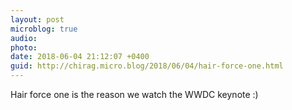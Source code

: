 ```yaml
---
layout: post
microblog: true
audio: 
photo: 
date: 2018-06-04 21:12:07 +0400
guid: http://chirag.micro.blog/2018/06/04/hair-force-one.html
---
```

Hair force one is the reason we watch the WWDC keynote :)
